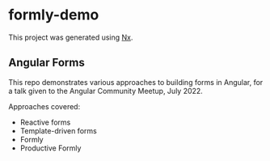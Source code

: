 # formly-demo

This project was generated using [Nx](https://nx.dev).

## Angular Forms

This repo demonstrates various approaches to building forms in Angular, for a talk given to the Angular Community Meetup, July 2022.

Approaches covered:

-   Reactive forms
-   Template-driven forms
-   Formly
-   Productive Formly
